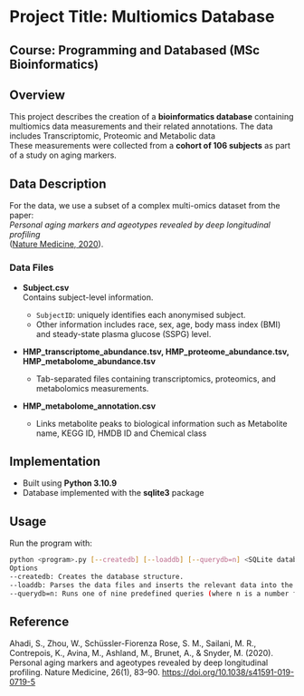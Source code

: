 # Project Title: Multiomics Database
## Course: Programming and Databased (MSc Bioinformatics) 

## Overview
This project describes the creation of a **bioinformatics database** containing multiomics data measurements and their related annotations. The data includes Transcriptomic, Proteomic and Metabolic data   
These measurements were collected from a **cohort of 106 subjects** as part of a study on aging markers.

## Data Description
For the data, we use a subset of a complex multi-omics dataset from the paper:  
*Personal aging markers and ageotypes revealed by deep longitudinal profiling*  
([Nature Medicine, 2020](https://www.nature.com/articles/s41591-019-0719-5)).    

### Data Files
- **Subject.csv**  
  Contains subject-level information.  
  - `SubjectID`: uniquely identifies each anonymised subject.  
  - Other information includes race, sex, age, body mass index (BMI) and steady-state plasma glucose (SSPG) level.

- **HMP_transcriptome_abundance.tsv, HMP_proteome_abundance.tsv, HMP_metabolome_abundance.tsv**  
  - Tab-separated files containing transcriptomics, proteomics, and metabolomics measurements.  

- **HMP_metabolome_annotation.csv**  
  - Links metabolite peaks to biological information such as Metabolite name, KEGG ID, HMDB ID and Chemical class  

## Implementation
- Built using **Python 3.10.9**  
- Database implemented with the **sqlite3** package  

## Usage
Run the program with:

```bash
python <program>.py [--createdb] [--loaddb] [--querydb=n] <SQLite database file>
Options
--createdb: Creates the database structure.
--loaddb: Parses the data files and inserts the relevant data into the database.
--querydb=n: Runs one of nine predefined queries (where n is a number from 1 to 9) on the database.
```
## Reference
Ahadi, S., Zhou, W., Schüssler-Fiorenza Rose, S. M., Sailani, M. R., Contrepois, K., Avina, M., Ashland, M., Brunet, A., & Snyder, M. (2020).
Personal aging markers and ageotypes revealed by deep longitudinal profiling.
Nature Medicine, 26(1), 83–90.
https://doi.org/10.1038/s41591-019-0719-5
